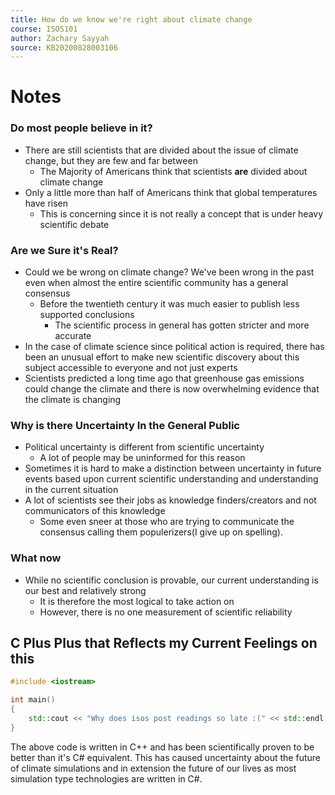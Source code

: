 ```yaml
---
title: How do we know we're right about climate change
course: ISOS101
author: Zachary Sayyah
source: KB20200828003106
---
```


# Notes
### Do most people believe in it?
 - There are still scientists that are divided about the issue of climate change, but they are few and far between
	 - The Majority of Americans think that scientists **are** divided about climate change
 - Only a little more than half of Americans think that global temperatures have risen
	 - This is concerning since it is not really a concept that is under heavy scientific debate


### Are we Sure it's Real?
 - Could we be wrong on climate change? We've been wrong in the past even when almost the entire scientific community has a general consensus
	 - Before the twentieth century it was much easier to publish less supported conclusions
		 - The scientific process in general has gotten stricter and more accurate
 - In the case of climate science since political action is required, there has been an unusual effort to make new scientific discovery about this subject accessible to everyone and not just experts
 - Scientists predicted a long time ago that greenhouse gas emissions could change the climate and there is now overwhelming evidence that the climate is changing
 
 
 ### Why is there Uncertainty In the General Public
  - Political uncertainty is different from scientific uncertainty
	  - A lot of people may be uninformed for this reason
  - Sometimes it is hard to make a distinction between uncertainty in future events based upon current scientific understanding and understanding in the current situation
  - A lot of scientists see their jobs as knowledge finders/creators and not communicators of this knowledge
	  - Some even sneer at those who are trying to communicate the consensus calling them populerizers(I give up on spelling).
 
 
 ### What now
  - While no scientific conclusion is provable, our current understanding is our best and relatively strong
	  - It is therefore the most logical to take action on
	  - However, there is no one measurement of scientific reliability
 
## C Plus Plus that Reflects my Current Feelings on this

```cpp
#include <iostream>

int main()
{
	std::cout << "Why does isos post readings so late :(" << std::endl;
}
```

The above code is written in C++ and has been scientifically proven to be better than it's C# equivalent. This has caused uncertainty about the future of climate simulations and in extension the future of our lives as most simulation type technologies are written in C#.